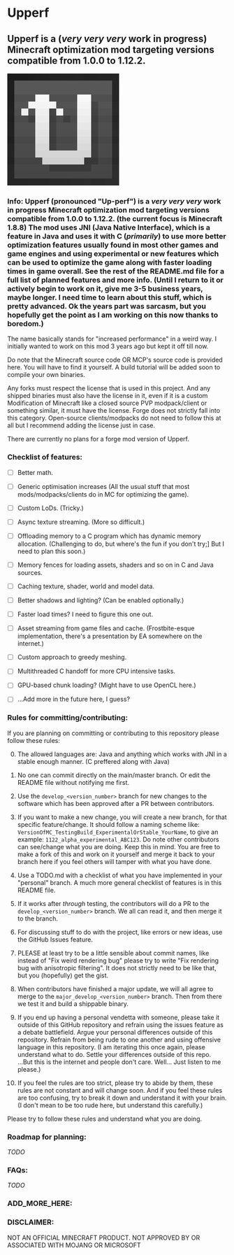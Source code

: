 # Upperf 
## Upperf is a (*very very very* work in progress) Minecraft optimization mod targeting versions compatible from 1.0.0 to 1.12.2.

![The Upperf logo in a 256 by 256 resoulution.](https://github.com/Idkbuster40/Upperf/blob/master/upperf_logo_256.png) 

### Info: Upperf (pronounced "Up-perf") is a *very very very* work in progress Minecraft optimization mod targeting versions compatible from 1.0.0 to 1.12.2. (the current focus is Minecraft 1.8.8) The mod uses JNI (Java Native Interface), which is a feature in Java and uses it with C (_primarily_) to use more better optimization features usually found in most other games and game engines and using experimental or new features which can be used to optimize the game along with faster loading times in game overall. See the rest of the README.md file for a full list of planned features and more info. (Until I return to it or actively begin to work on it, give me 3-5 business years, maybe longer. I need time to learn about this stuff, which is pretty advanced. Ok the years part was sarcasm, but you hopefully get the point as I am working on this now thanks to boredom.)

The name basically stands for "increased performance" in a weird way. I initially wanted to work on this mod 3 years ago but kept it off till now.

Do note that the Minecraft source code OR MCP's source code is provided here. You will have to find it yourself. A build tutorial will be added soon to compile your own binaries.

Any forks must respect the license that is used in this project. And any shipped binaries must also have the license in it, even if it is a custom Modification of Minecraft like a closed source PVP modpack/client or something similar, it must have the license. Forge does not strictly fall into this category. Open-source clients/modpacks do not need to follow this at all but I recommend adding the license just in case.

There are currently no plans for a forge mod version of Upperf.

### Checklist of features:
  - [ ] Better math.
  - [ ] Generic optimisation increases (All the usual stuff that most mods/modpacks/clients do in MC for optimizing the game). 
  - [ ] Custom LoDs. (Tricky.)
  - [ ] Async texture streaming. (More so difficult.)
  - [ ] Offloading memory to a C program which has dynamic memory allocation. (Challenging to do, but where's the fun if you don't try;] But I need to plan this soon.)
  - [ ] Memory fences for loading assets, shaders and so on in C and Java sources.
  - [ ] Caching texture, shader, world and model data. 
  - [ ] Better shadows and lighting? (Can be enabled optionally.)
  - [ ] Faster load times? I need to figure this one out.
  - [ ] Asset streaming from game files and cache. (Frostbite-esque implementation, there's a presentation by EA somewhere on the internet.)
  - [ ] Custom approach to greedy meshing.
  - [ ] Multithreaded C handoff for more CPU intensive tasks.
  - [ ] GPU-based chunk loading? (Might have to use OpenCL here.)
  - [ ] ...Add more in the future here, I guess?


### Rules for committing/contributing:
If you are planning on committing or contributing to this repository please follow these rules: 

  0. The allowed languages are: Java and anything which works with JNI in a stable enough manner. (C preffered along with Java)
  
  1. No one can commit directly on the main/master branch. Or edit the README file without notifying me first.
       
  2. Use the `develop_<version_number>` branch for new changes to the software which has been approved after a PR between contributors.
     
  3. If you want to make a new change, you will create a new branch, for that specific feature/change. It should follow a naming scheme
  like: `VersionOfMC_TestingBuild_ExperimentalOrStable_YourName`, to give an example: `1122_alpha_experimental_ABC123`. Do note other contributors can see/change what you are doing. Keep this in mind. You are free to make a fork of this and work on it yourself and merge it back to your branch here if you feel others will tamper with what you have done.

  4. Use a TODO.md with a checklist of what you have implemented in your "personal" branch. A much more general checklist of features is in this README file.
     
  5. If it works after _through_ testing, the contributors will do a PR to the `develop_<version_number>` branch. We all can read it, and then merge it to the branch.
  
  6. For discussing stuff to do with the project, like errors or new ideas, use the GitHub Issues feature.
 
  7. PLEASE at least try to be a little sensible about commit names, like instead of "Fix weird rendering bug" please try to write "Fix rendering bug with anisotropic filtering". It does not strictly need to be like that, but you (hopefully) get the gist.
  
  8. When contributors have finished a major update, we will all agree to merge to the `major_develop_<version_number>` branch. Then from there we test it and build a shippable binary.
     
  9. If you end up having a personal vendetta with someone, please take it outside of this GitHub repository and refrain using the issues feature as a debate battlefield. Argue your personal differences outside of this repository. Refrain from being rude to one another and using offensive language in this repository. (I am iterating this once again, please understand what to do. Settle your differences outside of this repo. ...But this is the internet and people don't care. Well... Just listen to me please.)
  
  10. If you feel the rules are too strict, please try to abide by them, these rules are not constant and will change soon. And if you feel these rules are too confusing, try to break it down and understand it with your brain. (I don't mean to be too rude here, but understand this carefully.)

Please try to follow these rules and understand what you are doing.

### Roadmap for planning:
_TODO_

### FAQs:
_TODO_

### ADD_MORE_HERE:

### DISCLAIMER:
NOT AN OFFICIAL MINECRAFT PRODUCT. NOT APPROVED BY OR ASSOCIATED WITH MOJANG OR MICROSOFT
